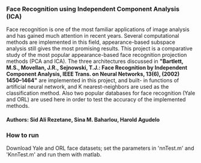 ### Face Recognition using Independent Component Analysis (ICA)

Face recognition is one of the most familiar applications of image analysis and has gained
much attention in recent years. Several computational methods are implemented in this field,
appearance-based subspace analysis still gives the most promising results. This project is
a comparative study of the most popular appearance-based face recognition projection methods
(PCA and ICA). The three architectures discussed in **"Bartlett, M.S., Movellan, J.R., Sejnowski, T.J.: Face Recognition by Independent Component
Analysis, IEEE Trans. on Neural Networks, 13(6), (2002) 1450–1464"** are implemented in this project, and built-
in functions of artificial neural network, and K nearest-neighbors are used as the classification
method. Also two popular databases for face recognition (Yale and ORL) are used here in order to
test the accuracy of the implemented methods.

#### Authors: Sid Ali Rezetane, Sina M. Baharlou, Harold Agudelo
### How to run 

Download Yale and ORL face datasets; set the parameters in 'nnTest.m' and 'KnnTest.m' and run them with matlab.


